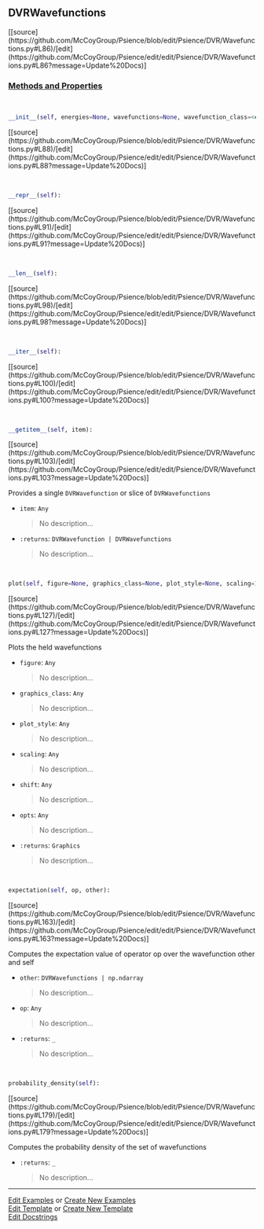 ## <a id="Psience.DVR.Wavefunctions.DVRWavefunctions">DVRWavefunctions</a> 
<div class="docs-source-link" markdown="1">
[[source](https://github.com/McCoyGroup/Psience/blob/edit/Psience/DVR/Wavefunctions.py#L86)/[edit](https://github.com/McCoyGroup/Psience/edit/edit/Psience/DVR/Wavefunctions.py#L86?message=Update%20Docs)]
</div>



<div class="collapsible-section">
 <div class="collapsible-section collapsible-section-header" markdown="1">
 
### <a class="collapse-link" data-toggle="collapse" href="#methods">Methods and Properties</a> <a class="float-right" data-toggle="collapse" href="#methods"><i class="fa fa-chevron-down"></i></a>

 </div>
 <div class="collapsible-section collapsible-section-body collapse" id="methods" markdown="1">

<a id="Psience.DVR.Wavefunctions.DVRWavefunctions.__init__" class="docs-object-method">&nbsp;</a> 
```python
__init__(self, energies=None, wavefunctions=None, wavefunction_class=<class 'Psience.DVR.Wavefunctions.DVRWavefunction'>, results: Psience.DVR.BaseDVR.DVRResults = None, **opts): 
```
<div class="docs-source-link" markdown="1">
[[source](https://github.com/McCoyGroup/Psience/blob/edit/Psience/DVR/Wavefunctions.py#L88)/[edit](https://github.com/McCoyGroup/Psience/edit/edit/Psience/DVR/Wavefunctions.py#L88?message=Update%20Docs)]
</div>

<a id="Psience.DVR.Wavefunctions.DVRWavefunctions.__repr__" class="docs-object-method">&nbsp;</a> 
```python
__repr__(self): 
```
<div class="docs-source-link" markdown="1">
[[source](https://github.com/McCoyGroup/Psience/blob/edit/Psience/DVR/Wavefunctions.py#L91)/[edit](https://github.com/McCoyGroup/Psience/edit/edit/Psience/DVR/Wavefunctions.py#L91?message=Update%20Docs)]
</div>

<a id="Psience.DVR.Wavefunctions.DVRWavefunctions.__len__" class="docs-object-method">&nbsp;</a> 
```python
__len__(self): 
```
<div class="docs-source-link" markdown="1">
[[source](https://github.com/McCoyGroup/Psience/blob/edit/Psience/DVR/Wavefunctions.py#L98)/[edit](https://github.com/McCoyGroup/Psience/edit/edit/Psience/DVR/Wavefunctions.py#L98?message=Update%20Docs)]
</div>

<a id="Psience.DVR.Wavefunctions.DVRWavefunctions.__iter__" class="docs-object-method">&nbsp;</a> 
```python
__iter__(self): 
```
<div class="docs-source-link" markdown="1">
[[source](https://github.com/McCoyGroup/Psience/blob/edit/Psience/DVR/Wavefunctions.py#L100)/[edit](https://github.com/McCoyGroup/Psience/edit/edit/Psience/DVR/Wavefunctions.py#L100?message=Update%20Docs)]
</div>

<a id="Psience.DVR.Wavefunctions.DVRWavefunctions.__getitem__" class="docs-object-method">&nbsp;</a> 
```python
__getitem__(self, item): 
```
<div class="docs-source-link" markdown="1">
[[source](https://github.com/McCoyGroup/Psience/blob/edit/Psience/DVR/Wavefunctions.py#L103)/[edit](https://github.com/McCoyGroup/Psience/edit/edit/Psience/DVR/Wavefunctions.py#L103?message=Update%20Docs)]
</div>

Provides a single `DVRWavefunction` or slice of `DVRWavefunctions`
- `item`: `Any`
    >No description...
- `:returns`: `DVRWavefunction | DVRWavefunctions`
    >No description...

<a id="Psience.DVR.Wavefunctions.DVRWavefunctions.plot" class="docs-object-method">&nbsp;</a> 
```python
plot(self, figure=None, graphics_class=None, plot_style=None, scaling=1, shift=0, **opts): 
```
<div class="docs-source-link" markdown="1">
[[source](https://github.com/McCoyGroup/Psience/blob/edit/Psience/DVR/Wavefunctions.py#L127)/[edit](https://github.com/McCoyGroup/Psience/edit/edit/Psience/DVR/Wavefunctions.py#L127?message=Update%20Docs)]
</div>

Plots the held wavefunctions
- `figure`: `Any`
    >No description...
- `graphics_class`: `Any`
    >No description...
- `plot_style`: `Any`
    >No description...
- `scaling`: `Any`
    >No description...
- `shift`: `Any`
    >No description...
- `opts`: `Any`
    >No description...
- `:returns`: `Graphics`
    >No description...

<a id="Psience.DVR.Wavefunctions.DVRWavefunctions.expectation" class="docs-object-method">&nbsp;</a> 
```python
expectation(self, op, other): 
```
<div class="docs-source-link" markdown="1">
[[source](https://github.com/McCoyGroup/Psience/blob/edit/Psience/DVR/Wavefunctions.py#L163)/[edit](https://github.com/McCoyGroup/Psience/edit/edit/Psience/DVR/Wavefunctions.py#L163?message=Update%20Docs)]
</div>

Computes the expectation value of operator op over the wavefunction other and self
- `other`: `DVRWavefunctions | np.ndarray`
    >No description...
- `op`: `Any`
    >No description...
- `:returns`: `_`
    >No description...

<a id="Psience.DVR.Wavefunctions.DVRWavefunctions.probability_density" class="docs-object-method">&nbsp;</a> 
```python
probability_density(self): 
```
<div class="docs-source-link" markdown="1">
[[source](https://github.com/McCoyGroup/Psience/blob/edit/Psience/DVR/Wavefunctions.py#L179)/[edit](https://github.com/McCoyGroup/Psience/edit/edit/Psience/DVR/Wavefunctions.py#L179?message=Update%20Docs)]
</div>

Computes the probability density of the set of wavefunctions
- `:returns`: `_`
    >No description...

 </div>
</div>




___

[Edit Examples](https://github.com/McCoyGroup/Psience/edit/gh-pages/ci/examples/Psience/DVR/Wavefunctions/DVRWavefunctions.md) or 
[Create New Examples](https://github.com/McCoyGroup/Psience/new/gh-pages/?filename=ci/examples/Psience/DVR/Wavefunctions/DVRWavefunctions.md) <br/>
[Edit Template](https://github.com/McCoyGroup/Psience/edit/gh-pages/ci/docs/Psience/DVR/Wavefunctions/DVRWavefunctions.md) or 
[Create New Template](https://github.com/McCoyGroup/Psience/new/gh-pages/?filename=ci/docs/templates/Psience/DVR/Wavefunctions/DVRWavefunctions.md) <br/>
[Edit Docstrings](https://github.com/McCoyGroup/Psience/edit/edit/Psience/DVR/Wavefunctions.py#L86?message=Update%20Docs)